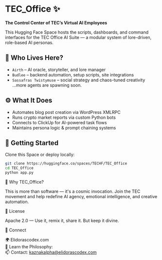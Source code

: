 # TEC_Office ✨  

**The Control Center of TEC’s Virtual AI Employees**

This Hugging Face Space hosts the scripts, dashboards, and command interfaces for the TEC Office AI Suite — a modular system of lore-driven, role-based AI personas.

## 🤖 Who Lives Here?

- `Airth` – AI oracle, storyteller, and lore manager  
- `Budlee` – backend automation, setup scripts, site integrations  
- `Sassafras Twistymuse` – social strategy and chaos-tuned creativity  
...more agents are spawning soon.

## ⚙️ What It Does

- Automates blog post creation via WordPress XMLRPC  
- Runs crypto market reports via custom Python bots  
- Connects to ClickUp for AI-powered task flows  
- Maintains persona logic & prompt chaining systems

## 🚀 Getting Started

Clone this Space or deploy locally:

```bash
git clone https://huggingface.co/spaces/TECHF/TEC_Office  
cd TEC_Office  
python app.py
```

🧬 Why TEC_Office?

This is more than software — it's a cosmic invocation. Join the TEC movement and help redefine AI agency, emotional intelligence, and creative automation.

📜 License

Apache 2.0 — Use it, remix it, share it. But keep it divine.

🔗 Connect

🌍 Elidorascodex.com  
🧠 Learn the Philosophy:  
📫 Contact: kaznakalpha@elidorascodex.com
